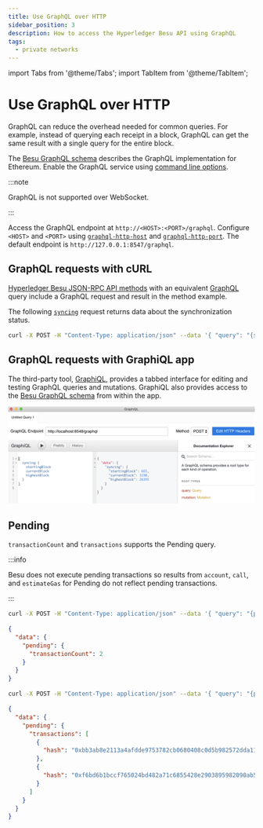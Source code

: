 ```yaml
---
title: Use GraphQL over HTTP
sidebar_position: 3
description: How to access the Hyperledger Besu API using GraphQL
tags:
  - private networks
---
```


import Tabs from '@theme/Tabs';
import TabItem from '@theme/TabItem';

# Use GraphQL over HTTP

GraphQL can reduce the overhead needed for common queries. For example, instead of querying each receipt in a block, GraphQL can get the same result with a single query for the entire block.

The [Besu GraphQL schema] describes the GraphQL implementation for Ethereum. Enable the GraphQL service using [command line options](index.md#enable-api-access).

:::note

GraphQL is not supported over WebSocket.

:::

Access the GraphQL endpoint at `http://<HOST>:<PORT>/graphql`. Configure `<HOST>` and `<PORT>` using [`graphql-http-host`](../../reference/cli/options.md#graphql-http-host) and [`graphql-http-port`](../../reference/cli/options.md#graphql-http-port). The default endpoint is `http://127.0.0.1:8547/graphql`.

## GraphQL requests with cURL

[Hyperledger Besu JSON-RPC API methods](../../reference/api/index.md) with an equivalent [GraphQL](graphql.md) query include a GraphQL request and result in the method example.

The following [`syncing`](../../reference/api/index.md#eth_syncing) request returns data about the synchronization status.

```bash
curl -X POST -H "Content-Type: application/json" --data '{ "query": "{syncing{startingBlock currentBlock highestBlock}}"}' http://localhost:8547/graphql
```

## GraphQL requests with GraphiQL app

The third-party tool, [GraphiQL](https://github.com/skevy/graphiql-app), provides a tabbed interface for editing and testing GraphQL queries and mutations. GraphiQL also provides access to the [Besu GraphQL schema] from within the app.

![GraphiQL](../../../assets/images/GraphiQL.png)

## Pending

`transactionCount` and `transactions` supports the Pending query.

:::info

Besu does not execute pending transactions so results from `account`, `call`, and `estimateGas` for Pending do not reflect pending transactions.

:::

<Tabs>
<TabItem value="Pending transaction count" label="Pending transaction count" default>

```bash
curl -X POST -H "Content-Type: application/json" --data '{ "query": "{pending {transactionCount}}"}' http://localhost:8547/graphql
```

</TabItem>

<TabItem value="Result" label="Result">

```json
{
  "data": {
    "pending": {
      "transactionCount": 2
    }
  }
}
```

</TabItem>

</Tabs>
<Tabs>
<TabItem value="Pending transactions" label="Pending transactions" default>

```bash
curl -X POST -H "Content-Type: application/json" --data '{ "query": "{pending {transactions{hash}}}"}' http://localhost:8547/graphql
```

</TabItem>

<TabItem value="Result" label="Result">

```json
{
  "data": {
    "pending": {
      "transactions": [
        {
          "hash": "0xbb3ab8e2113a4afdde9753782cb0680408c0d5b982572dda117a4c72fafbf3fa"
        },
        {
          "hash": "0xf6bd6b1bccf765024bd482a71c6855428e2903895982090ab5dbb0feda717af6"
        }
      ]
    }
  }
}
```

</TabItem>

</Tabs>
<!-- Links -->

[Besu GraphQL schema]: https://github.com/hyperledger/besu/blob/750580dcca349d22d024cc14a8171b2fa74b505a/ethereum/api/src/main/resources/schema.graphqls

